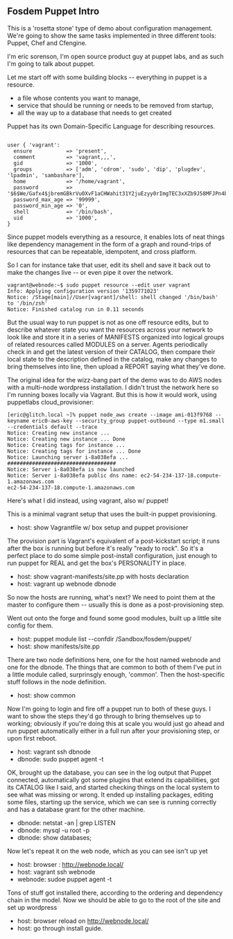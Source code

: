 Fosdem Puppet Intro
-------------------

This is a 'rosetta stone' type of demo about configuration management.  We're going to show the same tasks implemented in three different tools: Puppet, Chef and Cfengine.

I'm eric sorenson, I'm open source product guy at puppet labs, and as such I'm going to talk about puppet. 

Let me start off with some building blocks -- everything in puppet is a resource. 
- a file whose contents you want to manage,
- service that should be running or needs to be removed from startup,
- all the way up to a database that needs to get created

Puppet has its own Domain-Specific Language for describing resources. 

```puppet

user { 'vagrant':
  ensure           => 'present',
  comment          => 'vagrant,,,',
  gid              => '1000',
  groups           => ['adm', 'cdrom', 'sudo', 'dip', 'plugdev', 'lpadmin', 'sambashare'],
  home             => '/home/vagrant',
  password         => '$6$We/Gafx4$jbremGBkrVu0XvF1aCHWahit31Y2juEzyy0rImgTEC3xXZb9J58MFJPn4biiOx1rpqQJ8fOs5trN2rm8vuIaU1',
  password_max_age => '99999',
  password_min_age => '0',
  shell            => '/bin/bash',
  uid              => '1000',
}

```

Since puppet models everything as a resource, it enables lots of neat things like dependency management in the form of a graph and round-trips of resources that can be repeatable, idempotent, and cross platform.

So I can for instance take that user, edit its shell and save it back out to make the changes live -- or even pipe it over the network.

```shell
vagrant@webnode:~$ sudo puppet resource --edit user vagrant
Info: Applying configuration version '1359771023'
Notice: /Stage[main]//User[vagrant]/shell: shell changed '/bin/bash' to '/bin/zsh'
Notice: Finished catalog run in 0.11 seconds
```

But the usual way to run puppet is not as one off resource edits, but to describe whatever state you want the resources across your network to look like and store it in a series of MANIFESTS organized into logical groups of related resources called MODULES on a server. Agents periodically check in and get the latest version of their CATALOG, then compare their local state to the description defined in the catalog, make any changes to bring themselves into line, then upload a REPORT saying what they've done.

The original idea for the wizz-bang part of the demo was to do AWS nodes with a multi-node wordpress installation. I didn't trust the network here so I'm running boxes locally via Vagrant. But this is how it would work, using puppetlabs cloud_provisioner:

	[eric@glitch.local ~]% puppet node_aws create --image ami-013f9768 --keyname eric0-aws-key --security_group puppet-outbound --type m1.small --credentials default --trace
	Notice: Creating new instance ...
	Notice: Creating new instance ... Done
	Notice: Creating tags for instance ... 
	Notice: Creating tags for instance ... Done
	Notice: Launching server i-8a038efa ...
	###################################
	Notice: Server i-8a038efa is now launched
	Notice: Server i-8a038efa public dns name: ec2-54-234-137-18.compute-1.amazonaws.com
	ec2-54-234-137-18.compute-1.amazonaws.com

Here's what I did instead, using vagrant, also w/ puppet!

This is a minimal vagrant setup that uses the built-in puppet provisioning.

* host: show Vagrantfile w/ box setup and puppet provisioner

The provision part is Vagrant's equivalent of a post-kickstart script; it runs after the box is running but before it's really "ready to rock". So it's a perfect place to do some simple post-install configuration, just enough to run puppet for REAL and get the box's PERSONALITY in place.

* host: show vagrant-manifests/site.pp with hosts declaration
* host: vagrant up webnode dbnode

So now the hosts are running, what's next? We need to point them
at the master to configure them -- usually this is done as a post-provisioning step.

Went out onto the forge and found some good modules, built up a little site config for
them.

* host: puppet module list --confdir /Sandbox/fosdem/puppet/
* host: show manifests/site.pp

There are two node definitions here, one for the host named webnode and one for the dbnode.
The things that are common to both of them I've put in a little module called, surprinsgly
enough, 'common'. Then the host-specific stuff follows in the node definition.

* host: show common

Now I'm going to login and fire off a puppet run to both of these guys. I want to show the steps they'd go through to bring themselves up to working; obviously if you're doing this at scale you would just go ahead and run puppet automatically either in a full run after your provisioning step, or upon first reboot.

* host: vagrant ssh dbnode
* dbnode: sudo puppet agent -t

OK, brought up the database, you can see in the log output that Puppet connected, automatically got some plugins that extend its capabilities, got its CATALOG like I said, and started checking things on the local system to see what was missing or wrong. It ended up installing packages, editing some files, starting up the service, which we can see is running correctly and has a database grant for the other machine.

* dbnode: netstat -an | grep LISTEN
* dbnode: mysql -u root -p
* dbnode: show databases;

Now let's repeat it on the web node, which as you can see isn't up yet


* host: browser : http://webnode.local/
* host: vagrant ssh webnode
* webnode: sudoe puppet agent -t

Tons of stuff got installed there, according to the ordering and dependency chain in the model. Now
we should be able to go to the root of the site and set up wordpress

* host: browser reload on http://webnode.local/
* host: go through install guide.